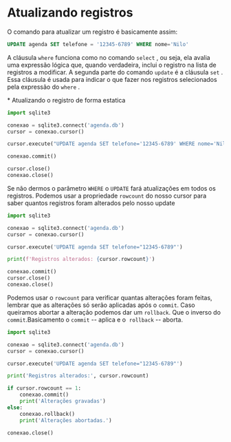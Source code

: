 # Atualizando registros

O comando para atualizar um registro é basicamente assim:

```sql
UPDATE agenda SET telefone = '12345-6789' WHERE nome='Nilo'
```

A cláusula `where` funciona como no comando `select` , ou seja, ela avalia uma expressão lógica que, quando verdadeira, inclui o registro na lista de registros a modificar. A segunda parte do comando `update` é a cláusula `set` . Essa cláusula é usada para indicar o que fazer nos registros selecionados pela expressão do `where` .

\* Atualizando o registro de forma estatica

```python
import sqlite3

conexao = sqlite3.connect('agenda.db')
cursor = conexao.cursor()

cursor.execute("UPDATE agenda SET telefone='12345-6789' WHERE nome='Nilo'")

conexao.commit()

cursor.close()
conexao.close()
```

Se não dermos o parâmetro `WHERE` o `UPDATE` fará atualizações em todos os registros. Podemos usar a propriedade `rowcount` do nosso cursor para saber quantos registros foram alterados pelo nosso update

```python
import sqlite3

conexao = sqlite3.connect('agenda.db')
cursor = conexao.cursor()

cursor.execute('UPDATE agenda SET telefone="12345-6789"')

print(f'Registros alterados: {cursor.rowcount}')

conexao.commit()
cursor.close()
conexao.close()
```

Podemos usar o `rowcount` para verificar quantas alterações foram feitas, lembrar que as alterações só serão aplicadas após o `commit`. Caso queiramos abortar a alteração podemos dar um `rollback`. Que o inverso do `commit`.Basicamento o `commit` \-\- aplica e o  `rollback` \-\- aborta.

```python
import sqlite3

conexao = sqlite3.connect('agenda.db')
cursor = conexao.cursor()

cursor.execute('UPDATE agenda SET telefone="12345-6789"')

print('Registros alterados:', cursor.rowcount)

if cursor.rowcount == 1:
    conexao.commit()
    print('Alterações gravadas')
else:
    conexao.rollback()
    print('Alterações abortadas.')

conexao.close()
```
